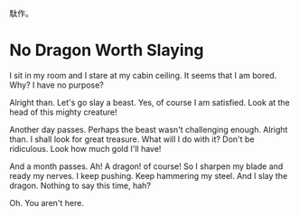 駄作。
# No Dragon Worth Slaying
I sit in my room and I stare at my cabin ceiling. 
It seems that I am bored. Why?
I have no purpose?

Alright than. Let's go slay a beast.
Yes, of course I am satisfied.
Look at the head of this mighty creature!

Another day passes. Perhaps the beast wasn't challenging enough.
Alright than. I shall look for great treasure.
What will I do with it?
Don't be ridiculous. Look how much gold I'll have!

And a month passes.
Ah! A dragon! of course!
So I sharpen my blade and ready my nerves.
I keep pushing. Keep hammering my steel.
And I slay the dragon.
Nothing to say this time, hah?

Oh. 
You aren't here.
